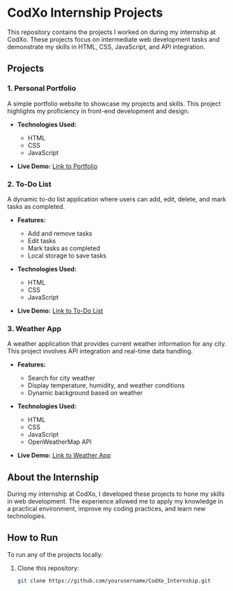 # CodXo Internship Projects

This repository contains the projects I worked on during my internship at CodXo. These projects focus on intermediate web development tasks and demonstrate my skills in HTML, CSS, JavaScript, and API integration.

## Projects

### 1. Personal Portfolio
A simple portfolio website to showcase my projects and skills. This project highlights my proficiency in front-end development and design.

- **Technologies Used:**
  - HTML
  - CSS
  - JavaScript

- **Live Demo:** [Link to Portfolio](#)

### 2. To-Do List
A dynamic to-do list application where users can add, edit, delete, and mark tasks as completed.

- **Features:**
  - Add and remove tasks
  - Edit tasks
  - Mark tasks as completed
  - Local storage to save tasks

- **Technologies Used:**
  - HTML
  - CSS
  - JavaScript

- **Live Demo:** [Link to To-Do List](#)

### 3. Weather App
A weather application that provides current weather information for any city. This project involves API integration and real-time data handling.

- **Features:**
  - Search for city weather
  - Display temperature, humidity, and weather conditions
  - Dynamic background based on weather

- **Technologies Used:**
  - HTML
  - CSS
  - JavaScript
  - OpenWeatherMap API

- **Live Demo:** [Link to Weather App](#)

## About the Internship
During my internship at CodXo, I developed these projects to hone my skills in web development. The experience allowed me to apply my knowledge in a practical environment, improve my coding practices, and learn new technologies.

## How to Run
To run any of the projects locally:

1. Clone this repository:
   ```bash
   git clone https://github.com/yourusername/CodXo_Internship.git
